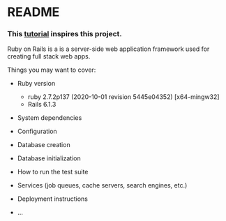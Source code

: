 # README

### This [tutorial](https://www.youtube.com/watch?v=fmyvWz5TUWg) inspires this project.
Ruby on Rails is a is a server-side web application framework used for creating full stack web apps.

Things you may want to cover:

* Ruby version
  - ruby 2.7.2p137 (2020-10-01 revision 5445e04352) [x64-mingw32]
  - Rails 6.1.3

* System dependencies

* Configuration

* Database creation

* Database initialization

* How to run the test suite

* Services (job queues, cache servers, search engines, etc.)

* Deployment instructions

* ...
